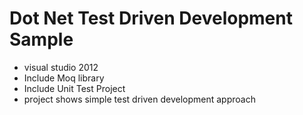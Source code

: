 # Dot Net Test Driven Development Sample
- visual studio 2012
- Include Moq library
- Include Unit Test Project
-  project shows simple test driven development approach